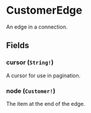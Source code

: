 # CustomerEdge

An edge in a connection.

## Fields

### cursor (`String!`)
A cursor for use in pagination.

### node (`Customer!`)
The item at the end of the edge.

